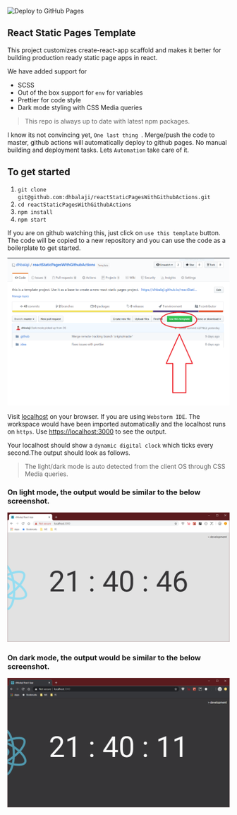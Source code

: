 ![Deploy to GitHub Pages](https://github.com/dhbalaji/reactStaticPageScaffolder/workflows/Deploy%20to%20GitHub%20Pages/badge.svg)

## React Static Pages Template

This project customizes create-react-app scaffold and makes it better for building production ready static page apps in react.

We have added support for 

* SCSS
* Out of the box support for `env` for variables
* Prettier for code style
* Dark mode styling with CSS Media queries

> This repo is always up to date with latest npm packages.

I know its not convincing yet, `One last thing `. Merge/push the code to master, github actions will automatically deploy to github pages. No manual building and deployment tasks. Lets `Automation` take care of it.

## To get started

1. `git clone git@github.com:dhbalaji/reactStaticPagesWithGithubActions.git`
2. `cd reactStaticPagesWithGithubActions`
3. `npm install`
4. `npm start`

If you are on github watching this, just click on `use this template` button. The code will be copied to a new repository and you can use the code as a boilerplate to get started.

![](./screenshots/github_use_template.png)

Visit [localhost](http://localhost:3000) on your browser. If you are using `Webstorm IDE`. The workspace would have been imported automatically and the localhost runs on `https`. Use <https://localhost:3000> to see the output.

Your localhost should show a `dynamic digital clock` which ticks every second.The output should look as follows.

> The light/dark mode is auto detected from the client OS through CSS Media queries.

### On light mode, the output would be similar to the below screenshot.

![](screenshots/light-mode-detection-css-media-query.PNG)

### On dark mode, the output would be similar to the below screenshot.

![](screenshots/dark-mode-detection-css-media-query.PNG)
